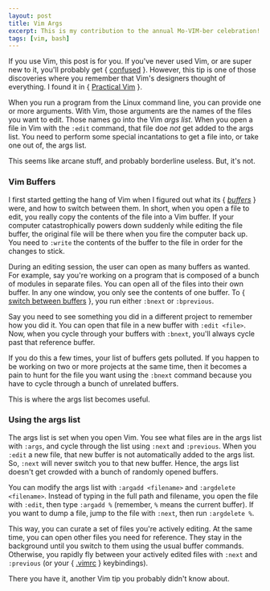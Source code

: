 ```yaml
---
layout: post
title: Vim Args
excerpt: This is my contribution to the annual Mo-VIM-ber celebration!
tags: [vim, bash]
---
```


If you use Vim, this post is for you.  If you've never used Vim, or are super new to it, you'll probably get { [confused](https://stackoverflow.com/questions/11828270/how-to-exit-the-vim-editor) }.  However, this tip is one of those discoveries where you remember that Vim's designers thought of everything.  I found it in { [Practical Vim](https://pragprog.com/book/dnvim/practical-vim) }.

When you run a program from the Linux command line, you can provide one or more arguments.  With Vim, those arguments are the names of the files you want to edit.  Those names go into the Vim _args list_.  When you open a file in Vim with the `:edit` command, that file doe _not_ get added to the args list.  You need to perform some special incantations to get a file into, or take one out of, the args list.

This seems like arcane stuff, and probably borderline useless.  But, it's not.

### Vim Buffers

I first started getting the hang of Vim when I figured out what its { [_buffers_](https://sanctum.geek.nz/arabesque/buffers-windows-tabs/) } were, and how to switch between them.  In short, when you open a file to edit, you really copy the contents of the file into a Vim buffer.  If your computer catastrophically powers down suddenly while editing the file buffer, the original file will be there when you fire the computer back up.  You need to `:write` the contents of the buffer to the file in order for the changes to stick.

During an editing session, the user can open as many buffers as wanted.  For example, say you're working on a program that is composed of a bunch of modules in separate files.  You can open all of the files into their own buffer.  In any one window, you only see the contents of one buffer.  To { [switch between buffers](http://vimcasts.org/episodes/working-with-buffers/) }, you run either `:bnext` or `:bprevious`.

Say you need to see something you did in a different project to remember how you did it.  You can open that file in a new buffer with `:edit <file>`.  Now, when you cycle through your buffers with `:bnext`, you'll always cycle past that reference buffer.

If you do this a few times, your list of buffers gets polluted.  If you happen to be working on two or more projects at the same time, then it becomes a pain to hunt for the file you want using the `:bnext` command because you have to cycle through a bunch of unrelated buffers.

This is where the args list becomes useful.

### Using the args list

The args list is set when you open Vim.  You see what files are in the args list with `:args`, and cycle through the list using `:next` and `:previous`.  When you `:edit` a new file, that new buffer is not automatically added to the args list.  So, `:next` will never switch you to that new buffer.  Hence, the args list doesn't get crowded with a bunch of randomly opened buffers.

You can modify the args list with `:argadd <filename>` and `:argdelete <filename>`.  Instead of typing in the full path and filename, you open the file with `:edit`, then type `:argadd %` (remember, `%` means the current buffer).  If you want to dump a file, jump to the file with `:next`, then run `:argdelete %`.

This way, you can curate a set of files you're actively editing.  At the same time, you can open other files you need for reference.  They stay in the background until you switch to them using the usual buffer commands.  Otherwise, you rapidly fly between your actively edited files with `:next` and `:previous` (or your { [.vimrc](https://dougblack.io/words/a-good-vimrc.html) } keybindings).

There you have it, another Vim tip you probably didn't know about.
